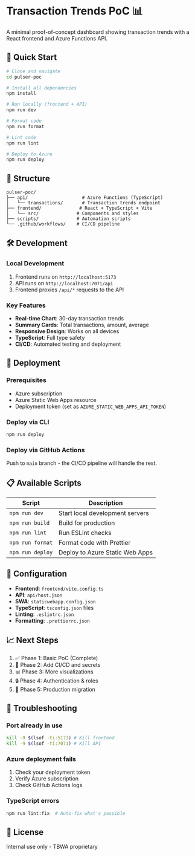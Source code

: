 # Transaction Trends PoC 📊

A minimal proof-of-concept dashboard showing transaction trends with a React frontend and Azure Functions API.

## 🚀 Quick Start

```bash
# Clone and navigate
cd pulser-poc

# Install all dependencies
npm install

# Run locally (frontend + API)
npm run dev

# Format code
npm run format

# Lint code
npm run lint

# Deploy to Azure
npm run deploy
```

## 📁 Structure

```
pulser-poc/
├── api/                    # Azure Functions (TypeScript)
│   └── transactions/       # Transaction trends endpoint
├── frontend/              # React + TypeScript + Vite
│   └── src/              # Components and styles
├── scripts/              # Automation scripts
└── .github/workflows/    # CI/CD pipeline
```

## 🛠️ Development

### Local Development

1. Frontend runs on `http://localhost:5173`
2. API runs on `http://localhost:7071/api`
3. Frontend proxies `/api/*` requests to the API

### Key Features

- **Real-time Chart**: 30-day transaction trends
- **Summary Cards**: Total transactions, amount, average
- **Responsive Design**: Works on all devices
- **TypeScript**: Full type safety
- **CI/CD**: Automated testing and deployment

## 🚀 Deployment

### Prerequisites

- Azure subscription
- Azure Static Web Apps resource
- Deployment token (set as `AZURE_STATIC_WEB_APPS_API_TOKEN`)

### Deploy via CLI

```bash
npm run deploy
```

### Deploy via GitHub Actions

Push to `main` branch - the CI/CD pipeline will handle the rest.

## 📋 Available Scripts

| Script           | Description                     |
| ---------------- | ------------------------------- |
| `npm run dev`    | Start local development servers |
| `npm run build`  | Build for production            |
| `npm run lint`   | Run ESLint checks               |
| `npm run format` | Format code with Prettier       |
| `npm run deploy` | Deploy to Azure Static Web Apps |

## 🔧 Configuration

- **Frontend**: `frontend/vite.config.ts`
- **API**: `api/host.json`
- **SWA**: `staticwebapp.config.json`
- **TypeScript**: `tsconfig.json` files
- **Linting**: `.eslintrc.json`
- **Formatting**: `.prettierrc.json`

## 📈 Next Steps

1. ✅ Phase 1: Basic PoC (Complete)
2. 🔄 Phase 2: Add CI/CD and secrets
3. 📊 Phase 3: More visualizations
4. 🔒 Phase 4: Authentication & roles
5. 🚀 Phase 5: Production migration

## 🐛 Troubleshooting

### Port already in use

```bash
kill -9 $(lsof -ti:5173) # Kill frontend
kill -9 $(lsof -ti:7071) # Kill API
```

### Azure deployment fails

1. Check your deployment token
2. Verify Azure subscription
3. Check GitHub Actions logs

### TypeScript errors

```bash
npm run lint:fix  # Auto-fix what's possible
```

## 📝 License

Internal use only - TBWA proprietary
